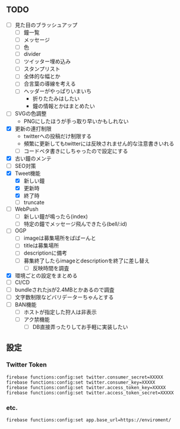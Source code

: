## TODO

- [ ] 見た目のブラッシュアップ
  - [ ] 鐘一覧
  - [ ] メッセージ
  - [ ] 色
  - [ ] divider
  - [ ] ツイッター埋め込み
  - [ ] スタンプリスト
  - [ ] 全体的な幅とか
  - [ ] 合言葉の導線を考える
  - [ ] ヘッダーがやっぱりいまいち
    - 折りたたみはしたい
    - 鐘の情報とかはまとめたい
- [ ] SVGの色調整
  - PNGにしたほうが手っ取り早いかもしれない
- [x] 更新の連打制限
  - twitterへの投稿だけ制限する
  - 頻繁に更新してもtwitterには反映されません的な注意書きいれる
  - [ ] コードベタ書きにしちゃったので設定にする
- [x] 古い鐘のメンテ
- [ ] SEO対策
- [x] Tweet機能
  - [x] 新しい鐘
  - [x] 更新時
  - [x] 終了時
  - [ ] truncate
- [ ] WebPush
  - [ ] 新しい鐘が鳴ったら(index)
  - [ ] 特定の鐘でメッセージ飛んできたら(bell/:id)
- [ ] OGP
  - [ ] imageは募集場所をばばーんと
  - [ ] titleは募集場所
  - [ ] descriptionに備考
  - [ ] 募集終了したらimageとdescriptionを終了に差し替え
    - [ ] 反映時間を調査
- [x] 環境ごとの設定をまとめる
- [ ] CI/CD
- [ ] bundleされたjsが2.4MBとかあるので調査
- [ ] 文字数制限などバリデーターちゃんとする
- [ ] BAN機能
  - [ ] ホストが指定した狩人は非表示
  - [ ] アク禁機能
    - [ ] DB直接弄ったりしてお手軽に実装したい

## 設定

### Twitter Token
```
firebase functions:config:set twitter.consumer_secret=XXXXX
firebase functions:config:set twitter.consumer_key=XXXXX
firebase functions:config:set twitter.access_token_key=XXXXX
firebase functions:config:set twitter.access_token_secret=XXXXX
```

### etc.
```
firebase functions:config:set app.base_url=https://enviroment/
```
